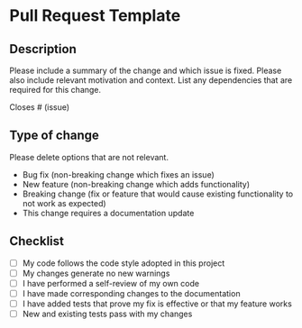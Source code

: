 # Pull Request Template

## Description

Please include a summary of the change and which issue is fixed. Please also include relevant 
motivation and context. List any dependencies that are required for this change.

Closes # (issue)

## Type of change

Please delete options that are not relevant.

- Bug fix (non-breaking change which fixes an issue)
- New feature (non-breaking change which adds functionality)
- Breaking change (fix or feature that would cause existing functionality to not work as expected)
- This change requires a documentation update

## Checklist

- [ ] My code follows the code style adopted in this project
- [ ] My changes generate no new warnings
- [ ] I have performed a self-review of my own code
- [ ] I have made corresponding changes to the documentation
- [ ] I have added tests that prove my fix is effective or that my feature works
- [ ] New and existing tests pass with my changes
